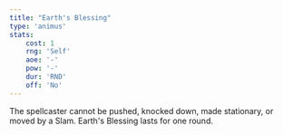 ```yaml
---
title: "Earth's Blessing"
type: 'animus'
stats:
    cost: 1
    rng: 'Self'
    aoe: '-'
    pow: '-'
    dur: 'RND'
    off: 'No'
---
```

The spellcaster cannot be pushed, knocked down, made stationary, or moved by a Slam.
Earth's Blessing lasts for one round.